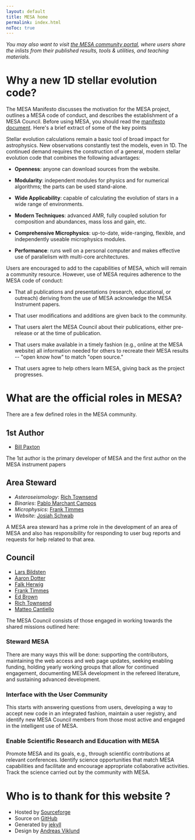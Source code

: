```yaml
---
layout: default
title: MESA home
permalink: index.html
noToc: true
---
```


_You may also want to visit
[the MESA community portal](http://mesastar.org), where users share
the inlists from their published results, tools & utilities, and
teaching materials._

# Why a new 1D stellar evolution code?

The MESA Manifesto discusses the motivation for the MESA project,
outlines a MESA code of conduct, and describes the establishment of a
MESA Council.  Before using MESA, you should read the
[manifesto document](/assets/mesa_manifesto.pdf).  Here's a brief
extract of some of the key points

Stellar evolution calculations remain a basic tool of broad impact for
astrophysics.  New observations constantly test the models, even in
1D.  The continued demand requires the construction of a general,
modern stellar evolution code that combines the following advantages:

* **Openness**: anyone can download sources from the website.

* **Modularity**: independent modules for physics and for numerical
  algorithms; the parts can be used stand-alone.

* **Wide Applicability**: capable of calculating the evolution of
  stars in a wide range of environments.

* **Modern Techniques**: advanced AMR, fully coupled solution for
  composition and abundances, mass loss and gain, etc.

* **Comprehensive Microphysics**: up-to-date, wide-ranging, flexible,
  and independently useable microphysics modules.

* **Performance**: runs well on a personal computer and makes
  effective use of parallelism with multi-core architectures.

Users are encouraged to add to the capabilities of MESA, which will
remain a community resource. However, use of MESA requires adherence
to the MESA code of conduct:

* That all publications and presentations (research, educational, or
  outreach) deriving from the use of MESA acknowledge the MESA
  Instrument papers.

* That user modifications and additions are given back to the
  community.

* That users alert the MESA Council about their publications, either
  pre-release or at the time of publication.

* That users make available in a timely fashion (e.g., online at the
MESA website) all information needed for others to recreate their MESA
results -- "open know how" to match "open source."

* That users agree to help others learn MESA, giving back as the
  project progresses.

# What are the official roles in MESA?
<a name="roles"></a>

There are a few defined roles in the MESA community.

## 1st Author
<a name="role-1au"></a>

<ul>
  <li><a href="https://www.kitp.ucsb.edu/paxton">Bill Paxton</a></li>
</ul>

The 1st author is the primary developer of MESA and the first author
on the MESA instrument papers

## Area Steward
<a name="role-steward"></a>

<ul>
  <li><i>Asteroseismology</i>: <a href="http://www.astro.wisc.edu/~townsend">Rich Townsend</a></li>
  <li><i>Binaries</i>: <a href="http://www.astro.uni-bonn.de/~pablo/">Pablo Marchant Campos</a></li>
  <li><i>Microphysics</i>: <a href="http://cococubed.asu.edu/">Frank Timmes</a></li>
  <li><i>Website</i>: <a href="https://yoshiyahu.org/">Josiah Schwab</a></li>
</ul>

A MESA area steward has a prime role in the development of an area of
MESA and also has responsibility for responding to user bug reports
and requests for help related to that area.

## Council
<a name="role-council"></a>

<ul>
  <li><a href="http://www.kitp.ucsb.edu/~bildsten/">Lars Bildsten</a></li>
  <li><a href="http://www.stsci.edu/~dotter/">Aaron Dotter</a></li>
  <li><a href="http://www.astro.uvic.ca/~fherwig/">Falk Herwig</a></li>
  <li><a href="http://cococubed.com/">Frank Timmes</a></li>
  <li><a href="http://www.pa.msu.edu/~ebrown/home/Welcome">Ed Brown</a></li>
  <li><a href="http://www.astro.wisc.edu/~townsend">Rich Townsend</a></li>
  <li><a href="http://www.matteocantiello.com/">Matteo Cantiello</a></li>
</ul>


The MESA Council consists of those engaged in working towards the
shared missions outlined here:

### Steward MESA

There are many ways this will be done: supporting the contributors,
maintaining the web access and web page updates, seeking enabling
funding, holding yearly working groups that allow for continued
engagement, documenting MESA development in the refereed literature,
and sustaining advanced development.

### Interface with the User Community

This starts with answering questions from users, developing a way to
accept new code in an integrated fashion, maintain a user registry,
and identify new MESA Council members from those most active and
engaged in the intelligent use of MESA.

### Enable Scientific Research and Education with MESA

Promote MESA and its goals, e.g., through scientific contributions at
relevant conferences.  Identify science opportunities that match MESA
capabilities and facilitate and encourage appropriate collaborative
activities.  Track the science carried out by the community with MESA.

# Who is to thank for this website ?

<ul>
  <li>Hosted by <a href="http://sourceforge.net">Sourceforge</a></li>
  <li>Source on <a href="http://github.com/jschwab/mesa-website/">GitHub</a></li>
  <li>Generated by <a href="http://jekyllrb.com">jekyll</a></li>
  <li>Design by <a href="http://andreasviklund.com">Andreas Viklund</a>
</ul>

